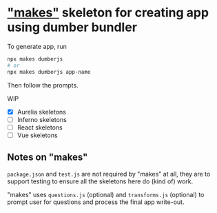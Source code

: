 # ["makes"](https://github.com/huochunpeng/makes) skeleton for creating app using dumber bundler

To generate app, run
```sh
npx makes dumberjs
# or
npx makes dumberjs app-name
```
Then follow the prompts.

WIP
- [x] Aurelia skeletons
- [ ] Inferno skeletons
- [ ] React skeletons
- [ ] Vue skeletons

## Notes on "makes"

`package.json` and `test.js` are not required by "makes" at all, they are to support testing to ensure all the skeletons here do (kind of) work.

"makes" uses `questions.js` (optional) and `transforms.js` (optional) to prompt user for questions and process the final app write-out.
